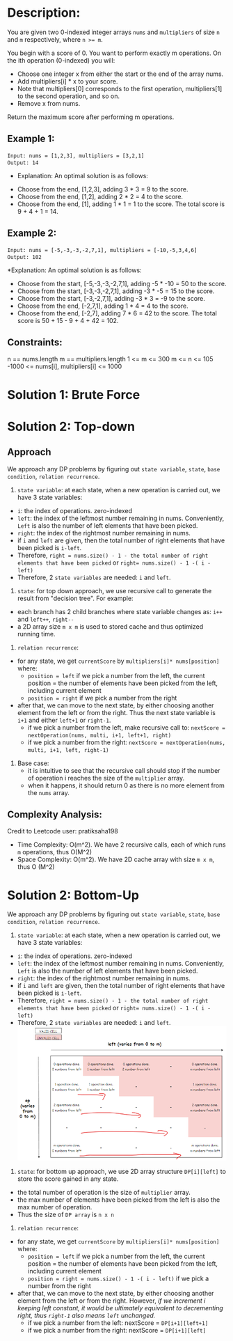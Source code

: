 # Description:

You are given two 0-indexed integer arrays `nums` and `multipliers` of size `n` and `m` respectively, where `n >= m`.

You begin with a score of 0. You want to perform exactly m operations. On the ith operation (0-indexed) you will:

* Choose one integer x from either the start or the end of the array nums.
* Add multipliers[i] * x to your score.
* Note that multipliers[0] corresponds to the first operation, multipliers[1] to the second operation, and so on.
* Remove x from nums.

Return the maximum score after performing m operations.

## Example 1:
```
Input: nums = [1,2,3], multipliers = [3,2,1]
Output: 14
```

* Explanation: An optimal solution is as follows:
- Choose from the end, [1,2,3], adding 3 * 3 = 9 to the score.
- Choose from the end, [1,2], adding 2 * 2 = 4 to the score.
- Choose from the end, [1], adding 1 * 1 = 1 to the score.
The total score is 9 + 4 + 1 = 14.

## Example 2:
```
Input: nums = [-5,-3,-3,-2,7,1], multipliers = [-10,-5,3,4,6]
Output: 102
```

*Explanation: An optimal solution is as follows:
- Choose from the start, [-5,-3,-3,-2,7,1], adding -5 * -10 = 50 to the score.
- Choose from the start, [-3,-3,-2,7,1], adding -3 * -5 = 15 to the score.
- Choose from the start, [-3,-2,7,1], adding -3 * 3 = -9 to the score.
- Choose from the end, [-2,7,1], adding 1 * 4 = 4 to the score.
- Choose from the end, [-2,7], adding 7 * 6 = 42 to the score. 
The total score is 50 + 15 - 9 + 4 + 42 = 102.
 

## Constraints:

n == nums.length
m == multipliers.length
1 <= m <= 300
m <= n <= 105
-1000 <= nums[i], multipliers[i] <= 1000
# Solution 1: Brute Force
# Solution 2: Top-down 
## Approach
We approach any DP problems by figuring out `state variable`, `state`, `base condition`, `relation recurrence`. 
1. `state variable`: at each state, when a new operation is carried out, we have 3 state variables:
  * `i`: the index of operations. zero-indexed
  * `left`: the index of the leftmost number remaining in nums. Conveniently, `Left` is also the number of left elements that have been picked.
  * `right`: the index of the rightmost number remaining in nums. 
  * if `i` and `left` are given, then the total number of right elements that have been picked is `i-left`. 
  * Therefore, `right = nums.size() - 1 - the total number of right elements that have been picked` or `right= nums.size() - 1 -( i - left)` 
  * Therefore, 2 `state variables` are needed: `i` and `left`.
 
1. `state`: for top down approach, we use recursive call to generate the result from "decision tree". For example: 
  * each branch has 2 child branches where state variable changes as: `i++` and  `left++`,  `right--`
  * a 2D array size `m x m` is used to stored cache and thus optimized running time. 
1. `relation recurrence`:
  * for any state, we get `currentScore` by `multipliers[i]* nums[position]` where:
    * `position = left` if we pick a number from the left, the current position = the number of elements have been picked from the left, including current element
    * `position = right` if we pick a number from the right
  * after that, we can move to the next state, by either choosing another element from the left or from the right. Thus the next state variable is `i+1` and either `left+1` or `right-1`. 
    * if we pick a number from the left, make recursive call to: `nextScore = nextOperation(nums, multi, i+1, left+1, right)`   
    * if we pick a number from the right: `nextScore = nextOperation(nums, multi, i+1, left, right-1)`
1. Base case: 
	* it is intuitive to see that the recursive call should stop if the number of operation i reaches the size of the `multiplier` array.
	* when it happens, it should return 0 as there is no more element from the `nums` array.
## Complexity Analysis: 
Credit to Leetcode user: pratiksaha198
* Time Complexity: O(m^2). We have 2 recursive calls, each of which runs `m` operations, thus O(M^2)
* Space Complexity: O(m^2). We have 2D cache array with size `m x m`, thus O (M^2)

# Solution 2: Bottom-Up

We approach any DP problems by figuring out `state variable`, `state`, `base condition`, `relation recurrence`. 
1. `state variable`: at each state, when a new operation is carried out, we have 3 state variables:
  * `i`: the index of operations. zero-indexed
  * `left`: the index of the leftmost number remaining in nums. Conveniently, `Left` is also the number of left elements that have been picked.
  * `right`: the index of the rightmost number remaining in nums. 
  * if `i` and `left` are given, then the total number of right elements that have been picked is `i-left`. 
  * Therefore, `right = nums.size() - 1 - the total number of right elements that have been picked` or `right= nums.size() - 1 -( i - left)` 
  * Therefore, 2 `state variables` are needed: `i` and `left`.
  ![image info](./1.png)
1. `state`: for bottom up approach, we use 2D array structure `DP[i][left]` to store the score gained in any state. 
  * the total number of operation is the size of `multiplier` array. 
  * the max number of elements have been picked from the left is also the max number of operation. 
  * Thus the size of `DP array` is `n x n`
1. `relation recurrence`:
  * for any state, we get `currentScore` by `multipliers[i]* nums[position]` where:
    * `position = left` if we pick a number from the left, the current position = the number of elements have been picked from the left, including current element
    * `position = right = nums.size() - 1 -( i - left)` if we pick a number from the right
  * after that, we can move to the next state, by either choosing another element from the left or from the right. However, *if we increment i keeping left constant, it would be ultimately equivalent to decrementing right, thus `right-1` also means `left` unchanged.*          
    * if we pick a number from the left: nextScore = `DP[i+1][left+1]`    
    * if we pick a number from the right: nextScore = `DP[i+1][left]`  